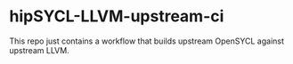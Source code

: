 # hipSYCL-LLVM-upstream-ci

This repo just contains a workflow that builds upstream OpenSYCL against upstream LLVM.
